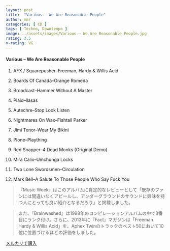 ```yaml
---
layout: post
title:  "Various – We Are Reasonable People"
author: mmr
categories: [ CD ]
tags: [ Techno, Downtempo ]
image: ../assets/images/Various – We Are Reasonable People.jpg
rating: 3.5
v-rating: VG
---
```


#### Various – We Are Reasonable People

1. AFX / Squarepusher–Freeman, Hardy & Willis Acid

2. Boards Of Canada–Orange Romeda

3. Broadcast–Hammer Without A Master

4. Plaid–Ilasas

5. Autechre–Stop Look Listen

6. Nightmares On Wax–Fishtail Parker

7. Jimi Tenor–Wear My Bikini

8. Plone–Plaything

9. Red Snapper–4 Dead Monks (Original Demo)

10. Mira Calix–Umchunga Locks

11. Two Lone Swordsmen–Circulation

12. Mark Bell–A Salute To Those People Who Say Fuck You

> 『Music Week』はこのアルバムに肯定的なレビューとして「既存のファンには間違いなくアピールし、アンダーグラウンドのサウンドに興味を持つ人にとっても良い紹介となるだろう」と掲載しました。

> また、『Brainwashed』は1998年のコンピレーションアルバムの中で3番目にランク付け。さらに、2013年に『Fact』マガジンは「Freeman Hardy & Willis Acid」を、Aphex Twinのトラックのベスト50において10位に位置づけるほどの評価をしました。

[メルカリで購入](https://jp.mercari.com/item/m25692223932)
